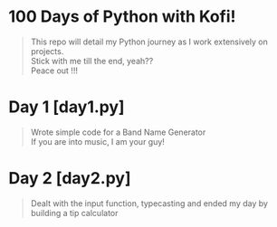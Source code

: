 # 100 Days of Python with Kofi!
> This repo will detail my Python journey as I work extensively on projects.<br>
> Stick with me till the end, yeah?? <br>
> Peace out !!!<br>

# Day 1 [day1.py]
> Wrote simple code for a Band Name Generator <br>
> If you are into music, I am your guy! <br>

# Day 2 [day2.py]
> Dealt with the input function, typecasting and ended my day by building a tip calculator <br>
